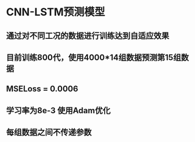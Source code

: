 # CNN-LSTM预测模型
## 通过对不同工况的数据进行训练达到自适应效果
## 目前训练800代，使用4000*14组数据预测第15组数据
## MSELoss = 0.0006 
## 学习率为8e-3 使用Adam优化
## 每组数据之间不传递参数
